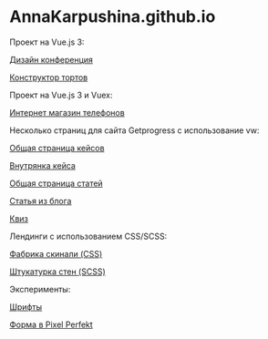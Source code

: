 
# AnnaKarpushina.github.io

Проект на Vue.js 3:

[Дизайн конференция](https://github.com/AnnaKarpushina/AnnaKarpushina.github.io/tree/master/Design%20conference_scss_vue) 

[Конструктор тортов](https://github.com/AnnaKarpushina/AnnaKarpushina.github.io/tree/master/Constructor_cakes)


Проект на Vue.js 3 и Vuex:

[Интернет магазин телефонов](https://github.com/AnnaKarpushina/AnnaKarpushina.github.io/tree/master/Online_store_vuex) 


Несколько страниц для сайта Getprogress с использование vw:

[Общая страница кейсов](https://annakarpushina.github.io/Getprogress%20с%20vw/cases.html) 

[Внутрянка кейса](https://annakarpushina.github.io/Getprogress%20с%20vw/all-weddings.html) 

[Общая страница статей](https://annakarpushina.github.io/Getprogress%20с%20vw/blogs.html) 

[Статья из блога](https://annakarpushina.github.io/Getprogress%20с%20vw/blog.html) 

[Квиз](https://annakarpushina.github.io/Getprogress%20с%20vw/kviz.html) 


Лендинги с использованием CSS/SCSS: 

[Фабрика скинали (CSS)](https://annakarpushina.github.io/landing%20Page/) 

[Штукатурка стен (SCSS)](https://annakarpushina.github.io/ShtukaturkaSten/src/)

Эксперименты:

[Шрифты](https://annakarpushina.github.io/14lessondz/src/)

[Форма в Pixel Perfekt](https://annakarpushina.github.io/MyPixelPerfekt/src/)

